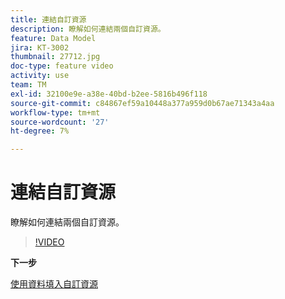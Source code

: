 ```yaml
---
title: 連結自訂資源
description: 瞭解如何連結兩個自訂資源。
feature: Data Model
jira: KT-3002
thumbnail: 27712.jpg
doc-type: feature video
activity: use
team: TM
exl-id: 32100e9e-a38e-40bd-b2ee-5816b496f118
source-git-commit: c84867ef59a10448a377a959d0b67ae71343a4aa
workflow-type: tm+mt
source-wordcount: '27'
ht-degree: 7%

---
```


# 連結自訂資源

瞭解如何連結兩個自訂資源。

>[!VIDEO](https://video.tv.adobe.com/v/27712?quality=9)

**下一步**

[使用資料填入自訂資源](./populate-custom-resources-with-data.md)
